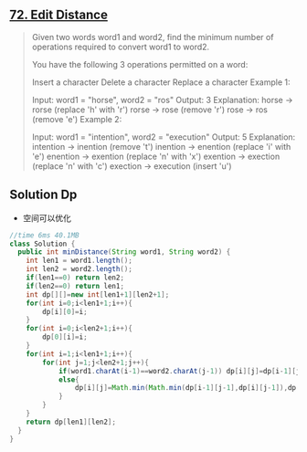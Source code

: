 ## [72. Edit Distance](https://leetcode-cn.com/problems/edit-distance/)

> Given two words word1 and word2, find the minimum number of operations required to convert word1 to word2.
>
> You have the following 3 operations permitted on a word:
>
> Insert a character
> Delete a character
> Replace a character
> Example 1:
>
> Input: word1 = "horse", word2 = "ros"
> Output: 3
> Explanation: 
> horse -> rorse (replace 'h' with 'r')
> rorse -> rose (remove 'r')
> rose -> ros (remove 'e')
> Example 2:
>
> Input: word1 = "intention", word2 = "execution"
> Output: 5
> Explanation: 
> intention -> inention (remove 't')
> inention -> enention (replace 'i' with 'e')
> enention -> exention (replace 'n' with 'x')
> exention -> exection (replace 'n' with 'c')
> exection -> execution (insert 'u')

## Solution Dp

* 空间可以优化



```java
//time 6ms 40.1MB
class Solution {
  public int minDistance(String word1, String word2) {
    int len1 = word1.length();
    int len2 = word2.length();
    if(len1==0) return len2;
    if(len2==0) return len1;
    int dp[][]=new int[len1+1][len2+1];
    for(int i=0;i<len1+1;i++){
        dp[i][0]=i;
    }
    for(int i=0;i<len2+1;i++){
        dp[0][i]=i;
    }
    for(int i=1;i<len1+1;i++){
        for(int j=1;j<len2+1;j++){
            if(word1.charAt(i-1)==word2.charAt(j-1)) dp[i][j]=dp[i-1][j-1];
            else{
                dp[i][j]=Math.min(Math.min(dp[i-1][j-1],dp[i][j-1]),dp[i-1][j])+1;
            }
        }
    }
    return dp[len1][len2];
  }
}


```

